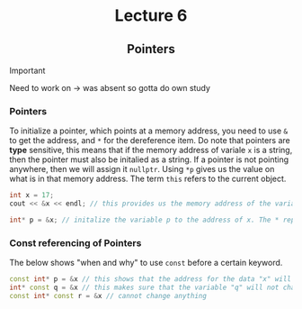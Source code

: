 <div align = "center">

# Lecture 6
## Pointers

</div>

>[!Important]
>Need to work on -> was absent so gotta do own study

### Pointers

To initialize a pointer, which points at a memory address, you need to use `&` to get the address, and `*` for the dereference item. Do note that pointers are **type** sensitive, this means that if the memory address of variale `x` is a string, then the pointer must also be initalied as a string. If a pointer is not pointing anywhere, then we will assign it `nullptr`. Using `*p` gives us the value on what is in that memory address. The term `this` refers to the current object. 

```C++
int x = 17;
cout << &x << endl; // this provides us the memory address of the variable

int* p = &x; // initalize the variable p to the address of x. The * represents that the variable is a pointer.
```

### Const referencing of Pointers 
The below shows "when and why" to use `const` before a certain keyword. 
```C++
const int* p = &x // this shows that the address for the data "x" will not change
int* const q = &x // this makes sure that the variable "q" will not change.
const int* const r = &x // cannot change anything
```

```C++

```


